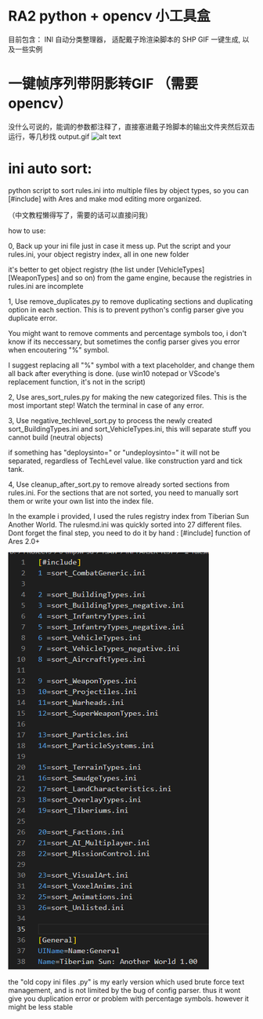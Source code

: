 # RA2 python + opencv 小工具盒

目前包含： INI 自动分类整理器， 适配戴子玲渲染脚本的 SHP GIF 一键生成, 以及一些实例

# 一键帧序列带阴影转GIF （需要 opencv）
没什么可说的，能调的参数都注释了，直接塞进戴子玲脚本的输出文件夹然后双击运行，等几秒找 output.gif
![alt text](https://github.com/NordlichtS/RA2-py-cv-toybox/blob/main/EXAMPLES/GDI%20alchemy%20table.gif)

# ini auto sort:
python script to sort rules.ini into multiple files by object types, so you can [#include] with Ares and make mod editing more organized.

（中文教程懒得写了，需要的话可以直接问我）

how to use:

0, Back up your ini file just in case it mess up. Put the script and your rules.ini, your object registry index, all in one new folder

it's better to get object registry (the list under [VehicleTypes] [WeaponTypes] and so on) from the game engine, because the registries in rules.ini are incomplete

1, Use remove_duplicates.py to remove duplicating sections and duplicating option in each section. This is to prevent python's config parser give you duplicate error. 

You might want to remove comments and percentage symbols too, i don't know if its neccessary, but sometimes the config parser gives you error when encoutering "%" symbol.

I suggest replacing all "%" symbol with a text placeholder, and change them all back after everything is done. (use win10 notepad or VScode's replacement function, it's not in the script)

2, Use ares_sort_rules.py for making the new categorized files. This is the most important step! Watch the terminal in case of any error.

3, Use negative_techlevel_sort.py to process the newly created sort_BuildingTypes.ini and sort_VehicleTypes.ini, this will separate stuff you cannot build (neutral objects) 

if something has "deploysinto=" or "undeploysinto=" it will not be separated, regardless of TechLevel value. like construction yard and tick tank.

4, Use cleanup_after_sort.py to remove already sorted sections from rules.ini. For the sections that are not sorted, you need to manually sort them or write your own list into the index file.

In the example i provided, I used the rules registry index from Tiberian Sun Another World. 
The rulesmd.ini was quickly sorted into 27 different files. 
Dont forget the final step, you need to do it by hand : [#include]  function of Ares 2.0+

![alt text](https://github.com/NordlichtS/RA2-ini-organizer/blob/main/EXAMPLES/ARES%20RULES%20INCLUDE.png)

the "old copy ini files .py" is my early version which used brute force text management, and is not limited by the bug of config parser. thus it wont give you duplication error or problem with percentage symbols. however it might be less stable



